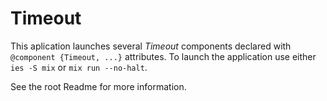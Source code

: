 # Timeout

This aplication launches several _Timeout_ components declared with `@component {Timeout, ...}` attributes. To launch the application use either `ies -S mix` or `mix run --no-halt`.

See the root Readme for more information.
